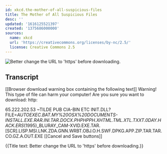 ```yaml
---
id: xkcd.the-mother-of-all-suspicious-files
title: The Mother of All Suspicious Files
desc: ''
updated: '1616125521397'
created: '1375686000000'
sources:
  name: xkcd
  url: 'https://creativecommons.org/licenses/by-nc/2.5/'
  license: Creative Commons 2.5
---
```

![Better change the URL to 'https' before downloading.](https://imgs.xkcd.com/comics/the_mother_of_all_suspicious_files.png)

## Transcript
[[Browser download warning box containing the following text]]
Warning!
This type of file can harm your computer! Are you sure you want to download:
http:

65.222.202.53
~TILDE
PUB
CIA-BIN
ETC
INIT.DLL?FILE=_AUTOEXEC.BAT.MY%20OSX%20DOCUMENTS-INSTALL.EXE.RAR.INI.TAR.DOCX.PHPHPPH.XHTML.TML.XTL.TXXT.0DAY.HACK.ERS_(1995)_BLURAY_CAM-XVID.EXE.TAR.[SCR].LISP.MSI.LNK.ZDA.GNN.WRBT.OBJ.O.H.SWF.DPKG.APP.ZIP.TAR.TAR.CO.GZ.A.OUT.EXE
[[Cancel and Save buttons]]

{{Title text: Better change the URL to 'https' before downloading.}}
